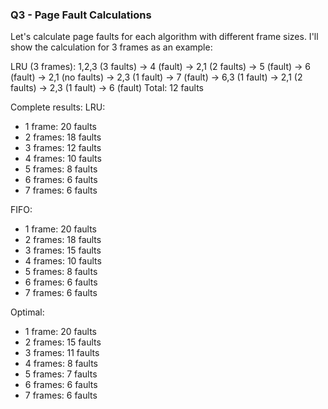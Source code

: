 ### Q3 - Page Fault Calculations

Let's calculate page faults for each algorithm with different frame sizes. I'll show the calculation for 3 frames as an example:

LRU (3 frames):
1,2,3 (3 faults) → 4 (fault) → 2,1 (2 faults) → 5 (fault) → 6 (fault) → 2,1 (no faults) → 2,3 (1 fault) → 7 (fault) → 6,3 (1 fault) → 2,1 (2 faults) → 2,3 (1 fault) → 6 (fault)
Total: 12 faults

Complete results:
LRU:

- 1 frame: 20 faults
- 2 frames: 18 faults
- 3 frames: 12 faults
- 4 frames: 10 faults
- 5 frames: 8 faults
- 6 frames: 6 faults
- 7 frames: 6 faults

FIFO:

- 1 frame: 20 faults
- 2 frames: 18 faults
- 3 frames: 15 faults
- 4 frames: 10 faults
- 5 frames: 8 faults
- 6 frames: 6 faults
- 7 frames: 6 faults

Optimal:

- 1 frame: 20 faults
- 2 frames: 15 faults
- 3 frames: 11 faults
- 4 frames: 8 faults
- 5 frames: 7 faults
- 6 frames: 6 faults
- 7 frames: 6 faults
